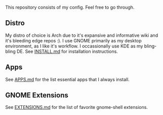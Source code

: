 This repository consists of my config. Feel free to go through.

## Distro
My distro of choice is Arch due to it's expansive and informative wiki and it's bleeding edge repos :). I use GNOME primarily as my desktop environment, as I like it's workflow. I occassionally use KDE as my bling-bling DE.
See [INSTALL.md](https://github.com/maydayv7/arch-btrfs/blob/main/INSTALL.md) for installation instructions.

## Apps
See [APPS.md](https://github.com/maydayv7/arch-btrfs/blob/main/APPS.md) for the list essential apps that I always install.

## GNOME Extensions
See [EXTENSIONS.md](https://github.com/maydayv7/arch-btrfs/blob/main/EXTENSIONS.md) for the list of favorite gnome-shell extensions.

